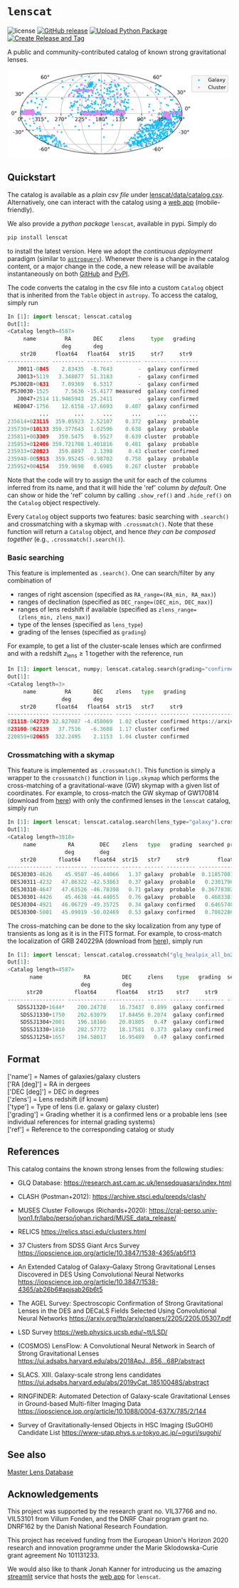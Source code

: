 # $\texttt{lenscat}$
![license](https://img.shields.io/github/license/lenscat/lenscat)
[![GitHub release](https://img.shields.io/github/v/release/lenscat/lenscat.svg)](https://github.com/lenscat/lenscat/releases)
[![Upload Python Package](https://github.com/lenscat/lenscat/actions/workflows/python-publish.yml/badge.svg)](https://github.com/lenscat/lenscat/actions/workflows/python-publish.yml)
[![Create Release and Tag](https://github.com/lenscat/lenscat/actions/workflows/create-release-tag.yml/badge.svg)](https://github.com/lenscat/lenscat/actions/workflows/create-release-tag.yml)

A public and community-contributed catalog of known strong gravitational lenses. 

![Known Lenses](https://raw.githubusercontent.com/lenscat/lenscat/main/catalog.png)

## Quickstart

The catalog is available as a _plain csv file_ under [lenscat/data/catalog.csv](https://github.com/lenscat/lenscat/blob/main/lenscat/data/catalog.csv). Alternatively, one can interact with the catalog using a [web app](https://lenscat.streamlit.app/) (mobile-friendly).

We also provide a _python package_ `lenscat`, available in pypi. Simply do
```bash
pip install lenscat
```
to install the latest version. Here we adopt the _continuous deployment_ paradigm (similar to [`astroquery`](https://github.com/astropy/astroquery)). Whenever there is a change in the catalog content, or a major change in the code, a new release will be available instantaneously on both [GitHub](https://github.com/lenscat/lenscat/releases) and [PyPI](https://pypi.org/project/lenscat/).

The code converts the catalog in the csv file into a custom `Catalog` object that is inherited from the `Table` object in `astropy`. To access the catalog, simply run
```python
In [1]: import lenscat; lenscat.catalog
Out[1]:
<Catalog length=4587>
     name         RA       DEC     zlens     type   grading
                 deg       deg
    str20      float64   float64   str15     str7     str9
------------- ---------- -------- -------- ------- ---------
   J0011-0845    2.83435  -8.7643        -  galaxy confirmed
   J0013+5119   3.348077  51.3183        -  galaxy confirmed
 PSJ0028+0631    7.09369   6.5317        -  galaxy confirmed
 PSJ0030-1525     7.5636 -15.4177 measured  galaxy confirmed
   J0047+2514 11.9465943  25.2411        -  galaxy confirmed
  HE0047-1756    12.6158 -17.6693    0.407  galaxy confirmed
          ...        ...      ...      ...     ...       ...
235614+023115  359.05923  2.52107    0.372  galaxy  probable
235730+010133 359.377643  1.02596    0.638  galaxy  probable
235811+003309   359.5475   0.5527    0.639 cluster  probable
235853+012406 359.721708 1.401816    0.481  galaxy  probable
235933+020823   359.8897   2.1398     0.43 cluster confirmed
235948-005913  359.95245 -0.98702    0.758  galaxy  probable
235952+004154   359.9698   0.6985    0.267 cluster  probable
```
Note that the code will try to assign the unit for each of the columns inferred from its name, and that it will hide the 'ref' column *by default*. One can show or hide the 'ref' column by calling `.show_ref()` and `.hide_ref()` on the `Catalog` object respectively.

Every `Catalog` object supports two features: basic searching with `.search()` and crossmatching with a skymap with `.crossmatch()`. Note that these function will return a `Catalog` object, and hence *they can be composed together* (e.g., `.crossmatch().search()`).

### Basic searching
This feature is implemented as `.search()`. One can search/filter by any combination of
- ranges of right ascension (specified as `RA_range=(RA_min, RA_max)`)
- ranges of declination (specified as `DEC_range=(DEC_min, DEC_max)`)
- ranges of lens redshift if available (specified as `zlens_range=(zlens_min, zlens_max)`)
- type of the lenses (specified as `lens_type`)
- grading of the lenses (specified as `grading`)

For example, to get a list of the cluster-scale lenses which are confirmed and with a redshift $z_{\mathrm{lens}} \geq 1$ together with the reference, run
```python
In [1]: import lenscat, numpy; lenscat.catalog.search(grading="confirmed", lens_type="cluster", zlens_range=(1,numpy.inf)).show_ref()
Out[1]:
<Catalog length=3>
     name         RA       DEC    zlens   type   grading                                        ref
                 deg       deg
    str20      float64   float64  str15   str7     str9                                        str171
------------- --------- --------- ----- ------- --------- ------------------------------------------------------------------
021118-042729 32.827087 -4.458069  1.02 cluster confirmed https://arxiv.org/abs/2004.00634 More et al. 2012 More et al. 2016
023100-062139   37.7516   -6.3608  1.17 cluster confirmed                                   https://arxiv.org/abs/2002.01611
220859+020655  332.2495    2.1153  1.04 cluster confirmed                                   https://arxiv.org/abs/2002.01611
```

### Crossmatching with a skymap
This feature is implemented as `.crossmatch()`. This function is simply a wrapper to the `crossmatch()` function in `ligo.skymap` which performs the cross-matching of a gravitational-wave (GW) skymap with a given list of coordinates. For example, to cross-match the GW skymap of GW170814 (download from [here](https://dcc.ligo.org/public/0157/P1800381/007/GW170814_skymap.fits.gz)) with only the confirmed lenses in the `lenscat` catalog, simply run
```python
In [1]: import lenscat; lenscat.catalog.search(lens_type="galaxy").crossmatch("GW170814_skymap.fits.gz")
Out[1]: 
<Catalog length=3818>
     name          RA        DEC    zlens   type   grading  searched probability   searched area   
                  deg        deg                                                        deg2       
    str20       float64    float64  str15   str7     str9         float64             float64      
-------------- ---------- --------- ------ ------ --------- -------------------- ------------------
 DESJ0303-4626    45.9507 -46.44066   1.37 galaxy  probable  0.11857081625736535   2.59328622407046
 DESJ0311-4232   47.86322 -42.53863   0.37 galaxy  probable   0.2301796464718608  5.619333233953008
 DESJ0310-4647   47.63526 -46.78398   0.71 galaxy  probable  0.36778302134840013 10.261676209026643
 DESJ0301-4426    45.4638 -44.44055   0.76 galaxy  probable   0.4683381098641989 14.661410864782189
 DESJ0304-4921   46.06729 -49.35725   0.34 galaxy confirmed   0.6465740359340766 26.791826830724982
 DESJ0300-5001   45.09019 -50.02469   0.53 galaxy confirmed   0.7082286031333002 33.860252998986475
```
The cross-matching can be done to the sky localization from any type of transients as long as it is in the FITS format. For example, to cross-match the localization of GRB 240229A (download from [here](https://heasarc.gsfc.nasa.gov/FTP/fermi/data/gbm/triggers/2024/bn240229588/quicklook/glg_healpix_all_bn240229588.fit)), simply run
```python
In [1]: import lenscat; lenscat.catalog.crossmatch("glg_healpix_all_bn240229588.fit")
Out[1]: 
<Catalog length=4587>
       name             RA          DEC     zlens    type   grading  searched probability   searched area   
                       deg          deg                                                          deg2       
      str20          float64      float64   str15    str7     str9         float64             float64      
------------------ ------------ ----------- ------ ------- --------- -------------------- ------------------
   SDSSJ1320+1644*    200.24778    16.73437  0.899  galaxy confirmed   0.1614180609749184 6.9241725729921235
    SDSSJ1330+1750    202.63079    17.84456 0.2074  galaxy confirmed   0.6132034472687292  44.48256319619201
    SDSSJ1304+2001    196.18166    20.01805   0.4?  galaxy confirmed   0.6545106150094973  51.40673576918417
    SDSSJ1330+1810    202.57772    18.17581  0.373  galaxy confirmed   0.6730233044611307  54.97373376133156
    SDSSJ1258+1657    194.58017    16.95489   0.4?  galaxy confirmed   0.6890963497394108  58.33090834217615
```

## Format

['name'] = Names of galaxies/galaxy clusters \
['RA [deg]'] = RA in dergees \
['DEC [deg]'] = DEC in degrees \
['zlens'] = Lens redshift (if known) \
['type'] = Type of lens (i.e. galaxy or galaxy cluster) \
['grading'] = Grading whether it is a confirmed lens or a probable lens (see individual references for internal grading systems) \
['ref'] = Reference to the corresponding catalog or study

## References

This catalog contains the known strong lenses from the following studies:

  - GLQ Database:
    https://research.ast.cam.ac.uk/lensedquasars/index.html

  - CLASH (Postman+2012):
    https://archive.stsci.edu/prepds/clash/

  - MUSES Cluster Followups (Richards+2020):
    https://cral-perso.univ-lyon1.fr/labo/perso/johan.richard/MUSE_data_release/

  - RELICS
    https://relics.stsci.edu/clusters.html

  - 37 Clusters from SDSS Giant Arcs Survey
    https://iopscience.iop.org/article/10.3847/1538-4365/ab5f13

  - An Extended Catalog of Galaxy–Galaxy Strong Gravitational Lenses Discovered in DES Using Convolutional Neural Networks
    https://iopscience.iop.org/article/10.3847/1538-4365/ab26b6#apjsab26b6t5

  - The AGEL Survey: Spectroscopic Confirmation of Strong Gravitational Lenses in the DES
    and DECaLS Fields Selected Using Convolutional Neural Networks
    https://arxiv.org/ftp/arxiv/papers/2205/2205.05307.pdf

  - LSD Survey
    https://web.physics.ucsb.edu/~tt/LSD/

  - (COSMOS) LensFlow: A Convolutional Neural Network in Search of Strong Gravitational Lenses
    https://ui.adsabs.harvard.edu/abs/2018ApJ...856...68P/abstract

  - SLACS. XIII. Galaxy-scale strong lens candidates
    https://ui.adsabs.harvard.edu/abs/2019yCat..18510048S/abstract

  - RINGFINDER: Automated Detection of Galaxy-scale Gravitational Lenses in Ground-based Multi-filter Imaging Data
    https://iopscience.iop.org/article/10.1088/0004-637X/785/2/144

  - Survey of Gravitationally-lensed Objects in HSC Imaging (SuGOHI) Candidate List
    https://www-utap.phys.s.u-tokyo.ac.jp/~oguri/sugohi/

## See also
[Master Lens Database](https://test.masterlens.org/index.php)

## Acknowledgements
This project was supported by the research grant no. VIL37766 and no. VIL53101 from Villum Fonden, and the DNRF Chair program grant no. DNRF162 by the Danish National Research Foundation.

This project has received funding from the European Union's Horizon 2020 research and innovation programme under the Marie Sklodowska-Curie grant agreement No 101131233.

We would also like to thank Jonah Kanner for introducing us the amazing [streamlit](https://streamlit.io) service that hosts the [web app](https://lenscat.streamlit.app/) for `lenscat`.
